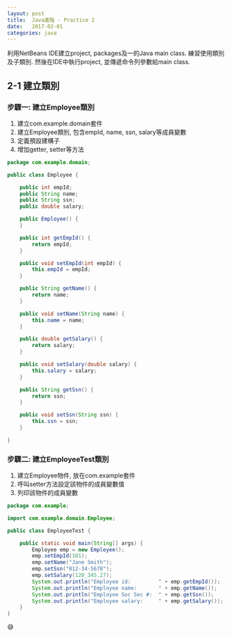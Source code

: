 ```yaml
---
layout:	post
title:	Java進階 - Practice 2
date:	2017-02-01
categories: java
---
```


利用NetBeans IDE建立project, packages及一的Java main class. 練習使用類別及子類別. 
然後在IDE中執行project, 並傳遞命令列參數給main class.

## 2-1 建立類別


### 步驟一: 建立Employee類別

1. 建立com.example.domain套件
1. 建立Employee類別, 包含empId, name, ssn, salary等成員變數
1. 定義預設建構子
1. 增加getter, setter等方法

```java
package com.example.domain;

public class Employee {

    public int empId;
    public String name;
    public String ssn;
    public double salary;

    public Employee() {
    }

    public int getEmpId() {
        return empId;
    }

    public void setEmpId(int empId) {
        this.empId = empId;
    }

    public String getName() {
        return name;
    }

    public void setName(String name) {
        this.name = name;
    }

    public double getSalary() {
        return salary;
    }

    public void setSalary(double salary) {
        this.salary = salary;
    }

    public String getSsn() {
        return ssn;
    }

    public void setSsn(String ssn) {
        this.ssn = ssn;
    }

}
```


### 步驟二: 建立EmployeeTest類別

1. 建立Employee物件, 放在com.example套件
1. 呼叫setter方法設定該物件的成員變數值
1. 列印該物件的成員變數

```java
package com.example;

import com.example.domain.Employee;

public class EmployeeTest {

    public static void main(String[] args) {
        Employee emp = new Employee();
        emp.setEmpId(101);
        emp.setName("Jane Smith");
        emp.setSsn("012-34-5678");
        emp.setSalary(120_345.27);
        System.out.println("Employee id:         " + emp.getEmpId());
        System.out.println("Employee name:       " + emp.getName());
        System.out.println("Employee Soc Sec #:  " + emp.getSsn());
        System.out.println("Employee salary:     " + emp.getSalary());
    }
}

```
:sweat_smile:

